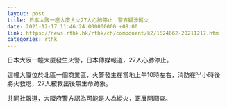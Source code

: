 ```yaml
---
layout: post
title: 日本大阪一座大廈大火27人心肺停止　警方疑涉縱火
date: 2021-12-17 11:46:24.000000000 +08:00
link: https://news.rthk.hk/rthk/ch/component/k2/1624662-20211217.htm
categories: rthk
---
```


日本大阪一幢大廈發生火警，日本傳媒報道，27人心肺停止。

這幢大廈位於北區一個商業區，火警發生在當地上午10時左右，消防在半小時後將火救熄，27人被救出後無生命跡象。

共同社報道，大阪府警方認為可能是人為縱火，正展開調查。
